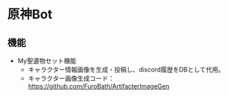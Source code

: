 # 原神Bot
## 機能
- My聖遺物セット機能
  - キャラクター情報画像を生成・投稿し、discord履歴をDBとして代用。
  - キャラクター画像生成コード：https://github.com/FuroBath/ArtifacterImageGen

